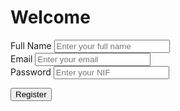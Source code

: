  <div class="register-container">
      <form
        action="/register"
        id="register"
        method="post"
        class="register-form"
      >
        <h1>Welcome</h1>
        <div id="common-fields">
          <div class="form-group">
            <label for="name">Full Name</label>
            <form action="/register" id="register" method="post">
              <input
                type="text"
                id="name"
                name="name"
                placeholder="Enter your full name"
                required
              />
            </form>
          </div>
          <div class="form-group">
            <label for="email">Email</label>
            <input
              type="email"
              id="email"
              name="email"
              placeholder="Enter your email"
              required
            />
          </div>
          <div class="form-group">
            <label for="password">Password</label>
            <input
              type="password"
              id="nif"
              name="NIF"
              placeholder="Enter your NIF"
              required
            />
          </div>
        </div>
        <div id="role-specific-fields"></div>
        <button type="submit" class="register-button">Register</button>
      </form>
    </div>
    <script></script>
